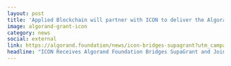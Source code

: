 ```yaml
---
layout: post
title: 'Applied Blockchain will partner with ICON to deliver the Algorand BTP integration.'
image: algorand-grant-icon
category: news
social: external
link: https://algorand.foundation/news/icon-bridges-supagrant?utm_campaign=Algorand%20Community%20Campaign&utm_medium=email&_hsmi=202548411&utm_content=202548620&utm_source=hs_email
headline: "ICON Receives Algorand Foundation Bridges SupaGrant and Joins BTP Working Group."
---
```

